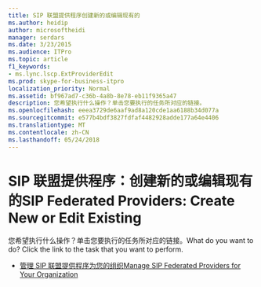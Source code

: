 ```yaml
---
title: SIP 联盟提供程序创建新的或编辑现有的
ms.author: heidip
author: microsoftheidi
manager: serdars
ms.date: 3/23/2015
ms.audience: ITPro
ms.topic: article
f1_keywords:
- ms.lync.lscp.ExtProviderEdit
ms.prod: skype-for-business-itpro
localization_priority: Normal
ms.assetid: bf967ad7-c36b-4a8b-8e78-eb11f9365a47
description: 您希望执行什么操作？单击您要执行的任务所对应的链接。
ms.openlocfilehash: eeea3729de6aaf9ad8a120cde1aa6188b34d077a
ms.sourcegitcommit: e577b4bdf3827fdfaf4482928adde177a64e4406
ms.translationtype: MT
ms.contentlocale: zh-CN
ms.lasthandoff: 05/24/2018
---
```

# <a name="sip-federated-providers-create-new-or-edit-existing"></a><span data-ttu-id="87adf-104">SIP 联盟提供程序：创建新的或编辑现有的</span><span class="sxs-lookup"><span data-stu-id="87adf-104">SIP Federated Providers: Create New or Edit Existing</span></span>
 
<span data-ttu-id="87adf-p102">您希望执行什么操作？单击您要执行的任务所对应的链接。</span><span class="sxs-lookup"><span data-stu-id="87adf-p102">What do you want to do? Click the link to the task that you want to perform.</span></span>
  
- [<span data-ttu-id="87adf-107">管理 SIP 联盟提供程序为您的组织</span><span class="sxs-lookup"><span data-stu-id="87adf-107">Manage SIP Federated Providers for Your Organization</span></span>](http://technet.microsoft.com/library/c78d7e9b-c496-40c6-9249-06ced9cb87f3.aspx)
    

